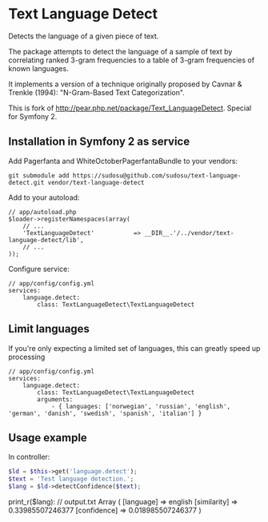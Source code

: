 Text Language Detect
====================

Detects the language of a given piece of text.

The package attempts to detect the language of a sample of text by correlating ranked 3-gram frequencies to a table of 3-gram frequencies of known languages.

It implements a version of a technique originally proposed by Cavnar & Trenkle (1994): "N-Gram-Based Text Categorization".

This is fork of http://pear.php.net/package/Text_LanguageDetect.
Special for Symfony 2.

Installation in Symfony 2 as service
------------------------------------

Add Pagerfanta and WhiteOctoberPagerfantaBundle to your vendors:

    git submodule add https://sudosu@github.com/sudosu/text-language-detect.git vendor/text-language-detect

Add to your autoload:

    // app/autoload.php
    $loader->registerNamespaces(array(
        // ...
        'TextLanguageDetect'           => __DIR__.'/../vendor/text-language-detect/lib',
        // ...
    ));

Configure service:

    // app/config/config.yml
    services:
        language.detect:
            class: TextLanguageDetect\TextLanguageDetect


Limit languages
---------------
If you're only expecting a limited set of languages, this can greatly speed up processing

    // app/config/config.yml
    services:
        language.detect:
            class: TextLanguageDetect\TextLanguageDetect
            arguments: 
                - { languages: ['norwegian', 'russian', 'english', 'german', 'danish', 'swedish', 'spanish', 'italian'] }

Usage example
-------------
In controller:

```php
$ld = $this->get('language.detect');
$text = 'Test language detection.';
$lang = $ld->detectConfidence($text);
```
print_r($lang):
    // output.txt
    Array
    (
        [language] => english
        [similarity] => 0.33985507246377
        [confidence] => 0.018985507246377
    )

